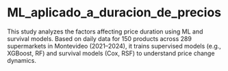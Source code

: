 # ML_aplicado_a_duracion_de_precios
This study analyzes the factors affecting price duration using ML and survival models. Based on daily data for 150 products across 289 supermarkets in Montevideo (2021–2024), it trains supervised models (e.g., XGBoost, RF) and survival models (Cox, RSF) to understand price change dynamics.
